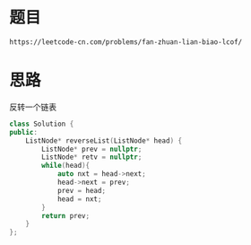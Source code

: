 # 题目
`https://leetcode-cn.com/problems/fan-zhuan-lian-biao-lcof/`


# 思路
反转一个链表

```cpp
class Solution {
public:
    ListNode* reverseList(ListNode* head) {
        ListNode* prev = nullptr;
        ListNode* retv = nullptr;
        while(head){
            auto nxt = head->next;
            head->next = prev;
            prev = head;
            head = nxt;
        }
        return prev;
    }
};
```